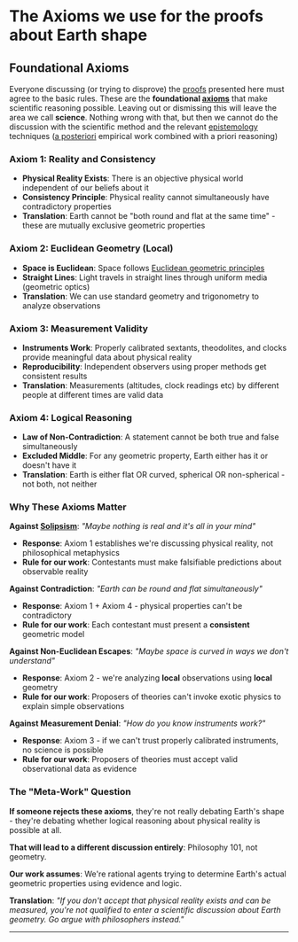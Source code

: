# The Axioms we use for the proofs about Earth shape

## Foundational Axioms

Everyone discussing (or trying to disprove) the [proofs](shphere-proof.md)
presented here must agree to the basic
rules. These are the
**foundational [axioms](https://en.wikipedia.org/wiki/Axiom)** that make
scientific reasoning possible.
Leaving out or dismissing this will leave the area
we call **science**. Nothing wrong with that, but then we cannot do the
discussion with the scientific method and the relevant
[epistemology](https://en.wikipedia.org/wiki/Epistemology)
techniques
([a posteriori](https://en.wikipedia.org/wiki/A_priori_and_a_posteriori)
empirical work combined with a priori reasoning)

### **Axiom 1: Reality and Consistency**

- **Physical Reality Exists**:
There is an objective physical world independent of our beliefs about it
- **Consistency Principle**: Physical reality cannot simultaneously
have contradictory properties
- **Translation**: Earth cannot be "both round and flat at the same time" -
these are mutually exclusive geometric properties

### **Axiom 2: Euclidean Geometry (Local)**

- **Space is Euclidean**: Space follows
[Euclidean geometric principles](https://en.wikipedia.org/wiki/Euclidean_geometry)
- **Straight Lines**: Light travels in straight lines through uniform media
(geometric optics)
- **Translation**: We can use standard geometry and trigonometry to
analyze observations

### **Axiom 3: Measurement Validity**

- **Instruments Work**: Properly calibrated sextants, theodolites, and clocks
provide meaningful data about physical reality
- **Reproducibility**: Independent observers using proper methods get
consistent results
- **Translation**: Measurements (altitudes, clock readings etc) by
different people at different times are valid data

### **Axiom 4: Logical Reasoning**

- **Law of Non-Contradiction**: A statement cannot be both true and
false simultaneously
- **Excluded Middle**: For any geometric property, Earth either has it or
doesn't have it
- **Translation**: Earth is either flat OR curved, spherical OR non-spherical -
not both, not neither

### **Why These Axioms Matter**

**Against [Solipsism](https://en.wikipedia.org/wiki/Solipsism)**:
*"Maybe nothing is real and it's all in your mind"*

- **Response**: Axiom 1 establishes we're discussing physical reality,
not philosophical metaphysics
- **Rule for our work**: Contestants must make falsifiable predictions about
observable reality

**Against Contradiction**: *"Earth can be round and flat simultaneously"*

- **Response**: Axiom 1 + Axiom 4 - physical properties can't be contradictory
- **Rule for our work**: Each contestant must present a **consistent** geometric
model

**Against Non-Euclidean Escapes**:
*"Maybe space is curved in ways we don't understand"*

- **Response**: Axiom 2 - we're analyzing **local** observations using
**local** geometry
- **Rule for our work**: Proposers of theories can't invoke exotic physics to
explain simple observations

**Against Measurement Denial**: *"How do you know instruments work?"*

- **Response**: Axiom 3 - if we can't trust properly calibrated instruments,
no science is possible
- **Rule for our work**: Proposers of theories must accept valid observational
data as evidence

### **The "Meta-Work" Question**

**If someone rejects these axioms**, they're not really debating Earth's
shape - they're debating whether logical reasoning about physical reality is
possible at all.

**That will lead to a different discussion entirely**:
Philosophy 101, not geometry.

**Our work assumes**: We're rational agents trying to determine
Earth's actual geometric properties using evidence and logic.

**Translation**: *"If you don't accept that physical reality exists and can
be measured, you're not qualified to enter a scientific discussion about
Earth geometry.
Go argue with philosophers instead."*

---
